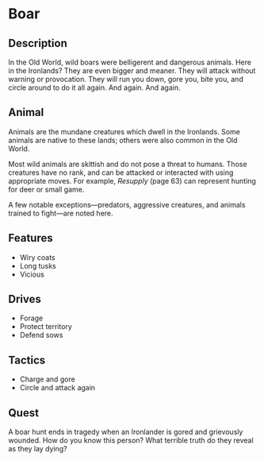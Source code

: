 # Boar

## Description
In the Old World, wild boars were belligerent and dangerous animals. Here in the Ironlands? They are even bigger and meaner. They will attack without warning or provocation. They will run you down, gore you, bite you, and circle around to do it all again. And again. And again.

## Animal
Animals are the mundane creatures which dwell in the Ironlands. Some animals are native to these lands; others were also common in the Old World.

Most wild animals are skittish and do not pose a threat to humans. Those creatures have no rank, and can be attacked or interacted with using appropriate moves. For example, *Resupply* (page 63) can represent hunting for deer or small game.

A few notable exceptions—predators, aggressive creatures, and animals trained to fight—are noted here.

## Features
 - Wiry coats
 - Long tusks
 - Vicious

## Drives
 - Forage
 - Protect territory
 - Defend sows

## Tactics
 - Charge and gore
 - Circle and attack again

## Quest
A boar hunt ends in tragedy when an Ironlander is gored and grievously wounded. How do you know this person? What terrible truth do they reveal as they lay dying?



